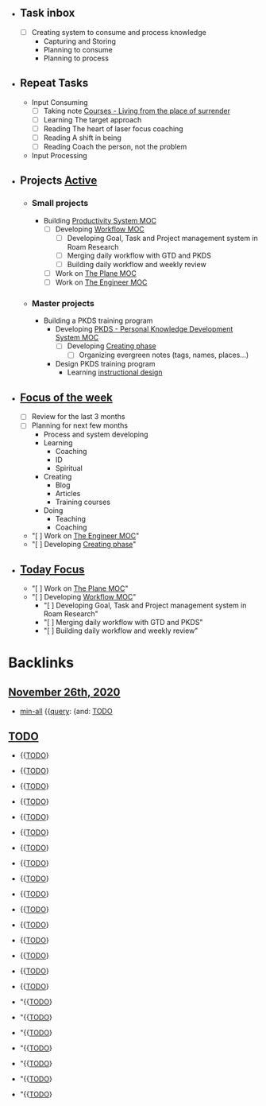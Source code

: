 - ## Task inbox
    - [ ] Creating system to consume and process knowledge 
        - Capturing and Storing
        - Planning to consume
        - Planning to process
- ## Repeat Tasks
    - Input Consuming
        - [ ] Taking note [Courses - Living from the place of surrender](<Courses - Living from the place of surrender.md>)
        - [ ] Learning The target approach
        - [ ] Reading The heart of laser focus coaching
        - [ ] Reading A shift in being
        - [ ] Reading Coach the person, not the problem
    - Input Processing
- ## Projects [Active](<Active.md>)
    - ### Small projects
        - Building [Productivity System MOC](<Productivity System MOC.md>)
            - [ ] Developing [Workflow MOC](<Workflow MOC.md>)
                - [ ] Developing Goal, Task and Project management system in Roam Research
                - [ ] Merging daily workflow with GTD and PKDS
                - [ ] Building daily workflow and weekly review
            - [ ] Work on [The Plane MOC](<The Plane MOC.md>)
            - [ ] Work on [The Engineer MOC](<The Engineer MOC.md>)
    - ### Master projects
        - Building a PKDS training program
            - Developing [PKDS - Personal Knowledge Development System MOC](<PKDS - Personal Knowledge Development System MOC.md>)
                - [ ] Developing [Creating phase](<Creating phase.md>)
                    - [ ] Organizing evergreen notes (tags, names, places...)
            - Design PKDS training program
                - Learning [instructional design](<instructional design.md>)
- ## [Focus of the week](<Focus of the week.md>)
    - [ ] Review for the last 3 months
    - [ ] Planning for next few months
        - Process and system developing
        - Learning
            - Coaching
            - ID
            - Spiritual
        - Creating
            - Blog
            - Articles
            - Training courses
        - Doing
            - Teaching
            - Coaching
    - "[ ] Work on [The Engineer MOC](<The Engineer MOC.md>)"
    - "[ ] Developing [Creating phase](<Creating phase.md>)"
- ## [Today Focus](<Today Focus.md>)
    - "[ ] Work on [The Plane MOC](<The Plane MOC.md>)"
    - "[ ] Developing [Workflow MOC](<Workflow MOC.md>)"
        - "[ ] Developing Goal, Task and Project management system in Roam Research"
        - "[ ] Merging daily workflow with GTD and PKDS"
        - "[ ] Building daily workflow and weekly review"

# Backlinks
## [November 26th, 2020](<November 26th, 2020.md>)
- [min-all](<min-all.md>) {{[query](<query.md>): {and: [TODO](<TODO.md>)

## [TODO](<TODO.md>)
- {{[TODO](<TODO.md>)}

- {{[TODO](<TODO.md>)}

- {{[TODO](<TODO.md>)}

- {{[TODO](<TODO.md>)}

- {{[TODO](<TODO.md>)}

- {{[TODO](<TODO.md>)}

- {{[TODO](<TODO.md>)}

- {{[TODO](<TODO.md>)}

- {{[TODO](<TODO.md>)}

- {{[TODO](<TODO.md>)}

- {{[TODO](<TODO.md>)}

- {{[TODO](<TODO.md>)}

- {{[TODO](<TODO.md>)}

- {{[TODO](<TODO.md>)}

- {{[TODO](<TODO.md>)}

- {{[TODO](<TODO.md>)}

- "{{[TODO](<TODO.md>)}

- "{{[TODO](<TODO.md>)}

- "{{[TODO](<TODO.md>)}

- "{{[TODO](<TODO.md>)}

- "{{[TODO](<TODO.md>)}

- "{{[TODO](<TODO.md>)}

- "{{[TODO](<TODO.md>)}

